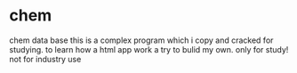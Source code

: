 # chem
chem data base
this is a complex program which i copy and cracked for studying.
to learn how a html app work a try to bulid my own.
only for study! not for industry use  